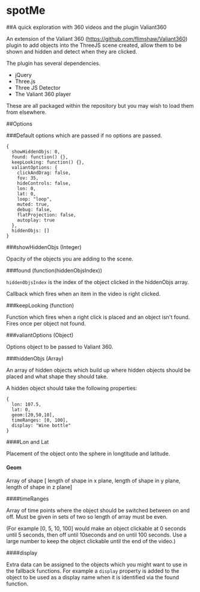 # spotMe

##A quick exploration with 360 videos and the plugin Valiant360

An extension of the Valiant 360 (https://github.com/flimshaw/Valiant360) plugin to add objects into the ThreeJS scene created, allow them to be shown and hidden and detect when they are clicked.

The plugin has several dependencies.

- jQuery
- Three.js
- Three JS Detector
- The Valiant 360 player

These are all packaged within the repository but you may wish to load them from elsewhere.


##Options

###Default options which are passed if no options are passed.

```
{
  showHiddenObjs: 0,
  found: function() {},
  keepLooking: function() {},
  valiantOptions: {
    clickAndDrag: false,
    fov: 35,
    hideControls: false,
    lon: 0,
    lat: 0,
    loop: "loop",
    muted: true,
    debug: false,
    flatProjection: false,
    autoplay: true
  },
  hiddenObjs: []
}
```

###showHiddenObjs (Integer)

Opacity of the objects you are adding to the scene.

###found (function(hiddenObjsIndex))

```hiddenObjsIndex``` is the index of the object clicked in the hiddenObjs array.

Callback which fires when an item in the video is right clicked.

###keepLooking (function)

Function which fires when a right click is placed and an object isn't found. Fires once per object not found.

###valiantOptions (Object)

Options object to be passed to Valiant 360.

###hiddenObjs (Array)

An array of hidden objects which build up where hidden objects should be placed and what shape they should take.

A hidden object should take the following properties:

```
{
  lon: 107.5,
  lat: 0,
  geom:[20,50,10],
  timeRanges: [0, 100],
  display: "Wine bottle"
}
```

####Lon and Lat

Placement of the object onto the sphere in longtitude and latitude.

#### Geom

Array of shape [ length of shape in x plane, length of shape in y plane, length of shape in z plane]

####timeRanges

Array of time points where the object should be switched between on and off. Must be given in sets of two so length of array must be even.

(For example [0, 5, 10, 100] would make an object clickable at 0 seconds until 5 seconds, then off until 10seconds and on until 100 seconds. Use a large number to keep the object clickable until the end of the video.)

####display

Extra data can be assigned to the objects which you might want to use in the fallback functions. For example a ```display``` property is added to the object to be used as a display name when it is identified via the found function.





